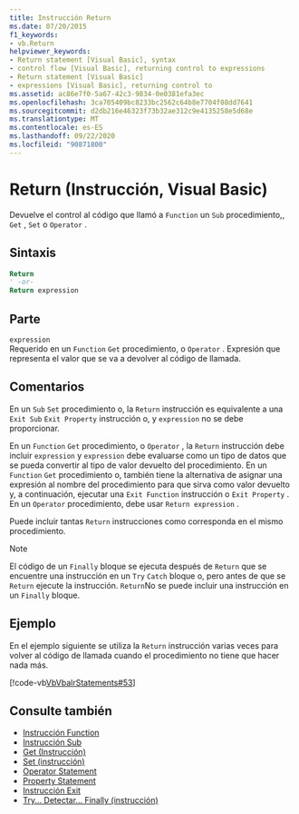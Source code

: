 ```yaml
---
title: Instrucción Return
ms.date: 07/20/2015
f1_keywords:
- vb.Return
helpviewer_keywords:
- Return statement [Visual Basic], syntax
- control flow [Visual Basic], returning control to expressions
- Return statement [Visual Basic]
- expressions [Visual Basic], returning control to
ms.assetid: ac86e7f0-5a67-42c3-9834-0e0381efa3ec
ms.openlocfilehash: 3ca705409bc8233bc2562c64b8e7704f08dd7641
ms.sourcegitcommit: d2db216e46323f73b32ae312c9e4135258e5d68e
ms.translationtype: MT
ms.contentlocale: es-ES
ms.lasthandoff: 09/22/2020
ms.locfileid: "90871800"
---
```

# <a name="return-statement-visual-basic"></a>Return (Instrucción, Visual Basic)

Devuelve el control al código que llamó a `Function` un `Sub` procedimiento,, `Get` , `Set` o `Operator` .  
  
## <a name="syntax"></a>Sintaxis  
  
```vb  
Return  
' -or-  
Return expression  
```  
  
## <a name="part"></a>Parte  

 `expression`  
 Requerido en un `Function` `Get` procedimiento, o `Operator` . Expresión que representa el valor que se va a devolver al código de llamada.  
  
## <a name="remarks"></a>Comentarios  

 En un `Sub` `Set` procedimiento o, la `Return` instrucción es equivalente a una `Exit Sub` `Exit Property` instrucción o, y `expression` no se debe proporcionar.  
  
 En un `Function` `Get` procedimiento, o `Operator` , la `Return` instrucción debe incluir `expression` y `expression` debe evaluarse como un tipo de datos que se pueda convertir al tipo de valor devuelto del procedimiento. En un `Function` `Get` procedimiento o, también tiene la alternativa de asignar una expresión al nombre del procedimiento para que sirva como valor devuelto y, a continuación, ejecutar una `Exit Function` instrucción o `Exit Property` . En un `Operator` procedimiento, debe usar `Return expression` .  
  
 Puede incluir tantas `Return` instrucciones como corresponda en el mismo procedimiento.  
  
> [!NOTE]
> El código de un `Finally` bloque se ejecuta después de `Return` que se encuentre una instrucción en un `Try` `Catch` bloque o, pero antes de que se `Return` ejecute la instrucción. `Return`No se puede incluir una instrucción en un `Finally` bloque.  
  
## <a name="example"></a>Ejemplo  

 En el ejemplo siguiente se utiliza la `Return` instrucción varias veces para volver al código de llamada cuando el procedimiento no tiene que hacer nada más.  
  
 [!code-vb[VbVbalrStatements#53](~/samples/snippets/visualbasic/VS_Snippets_VBCSharp/VbVbalrStatements/VB/Class1.vb#53)]  
  
## <a name="see-also"></a>Consulte también

- [Instrucción Function](function-statement.md)
- [Instrucción Sub](sub-statement.md)
- [Get (Instrucción)](get-statement.md)
- [Set (instrucción)](set-statement.md)
- [Operator Statement](operator-statement.md)
- [Property Statement](property-statement.md)
- [Instrucción Exit](exit-statement.md)
- [Try... Detectar... Finally (instrucción)](try-catch-finally-statement.md)
